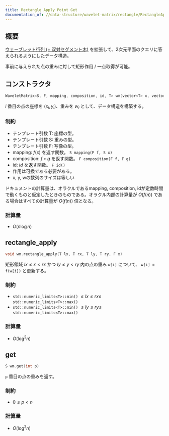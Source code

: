 ```yaml
---
title: Rectangle Apply Point Get
documentation_of: //data-structure/wavelet-matrix/rectangle/RectangleApplyPointGet.hpp
---
```


## 概要

[ウェーブレット行列 (+ 双対セグメント木)](../WaveletMatrixDualSegtree.hpp) を拡張して、2次元平面のクエリに答えられるようにしたデータ構造。

事前に与えられた点の重みに対して矩形作用 / 一点取得が可能。 

## コンストラクタ

```cpp
WaveletMatrix<S, F, mapping, composition, id, T> wm(vector<T> x, vector<T> y, vector<S> w)
```
$i$ 番目の点の座標を $(x_i, y_i)$、重みを $w_i$ として、データ構造を構築する。

### 制約

- テンプレート引数 T: 座標の型。
- テンプレート引数 S: 重みの型。
- テンプレート引数 F: 写像の型。
- mapping: $f(x)$ を返す関数。 `S mapping(F f, S x)`
- composition: $f \circ g$ を返す関数。 `F composition(F f, F g)`
- id: $id$ を返す関数。 `F id()`
- 作用は可換である必要がある。
- x, y, wの数列のサイズは等しい


ドキュメントの計算量は、オラクルであるmapping, composition, idが定数時間で動くものと仮定したときのものである。オラクル内部の計算量が 
$O(f(n))$ である場合はすべての計算量が $O(f(n))$ 倍となる。


### 計算量
- $O(n\log{n})$

## rectangle_apply

```cpp
void wm.rectangle_apply(T lx, T rx, T ly, T ry, F x)
```

矩形領域 $lx \leq x \lt rx$ かつ $ly \leq y \lt ry$ 内の点の重み `w[i]` について、 `w[i] = f(w[i])` と更新する。

### 制約

- `std::numeric_limits<T>::min()` $\leq lx \leq rx \leq$ `std::numeric_limits<T>::max()`
- `std::numeric_limits<T>::min()` $\leq ly \leq ry \leq$ `std::numeric_limits<T>::max()`


### 計算量
- $O(\log^2{n})$

## get

```cpp
S wm.get(int p)
```

`p` 番目の点の重みを返す。

### 制約

- $0 \leq p \lt n$ 


### 計算量
- $O(\log^2{n})$